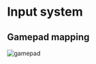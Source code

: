 # Input system

## Gamepad mapping

<img src="https://github.com/elnormous/ouzel/blob/master/img/gamepad.png" alt="gamepad">
